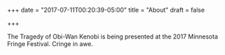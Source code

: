 +++
date = "2017-07-11T00:20:39-05:00"
title = "About"
draft = false

+++

The Tragedy of Obi-Wan Kenobi is being presented at the 2017 Minnesota Fringe Festival. Cringe in awe. 
